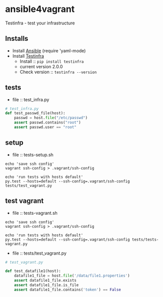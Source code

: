 # ansible4vagrant

Testinfra - test your infrastructure

## Installs

* Install [Ansible](https://ansible.com)    (require 'yaml-mode)
* Install [Testinfra](https://testinfra.readthedocs.io/)
  - Install :: `pip install testinfra`
  - current version 2.0.0
  - Check version :: `testinfra --version`

## tests

* file :: test_infra.py

```python
# test_infra.py
def test_passwd_file(host):
    passwd = host.file("/etc/passwd")
    assert passwd.contains("root")
    assert passwd.user == "root"
```

## setup

* file :: tests-setup.sh

```
echo 'save ssh config'
vagrant ssh-config > .vagrant/ssh-config

echo 'run tests with hosts default'
py.test --hosts=default --ssh-config=.vagrant/ssh-config tests/test_vagrant.py
```



## test vagrant


* file :: tests-vagrant.sh

```
echo 'save ssh config'
vagrant ssh-config > .vagrant/ssh-config

echo 'run tests with hosts default'
py.test --hosts=default --ssh-config=.vagrant/ssh-config tests/tests-vagrant.py
```

* file :: tests/test_vagrant.py

```python
# test_vagrant.py

def test_datafile1(host):
    datafile1_file = host.file('/data/file1.properties')
    assert datafile1_file.exists
    assert datafile1_file.is_file
    assert datafile1_file.contains('token') == False
```


